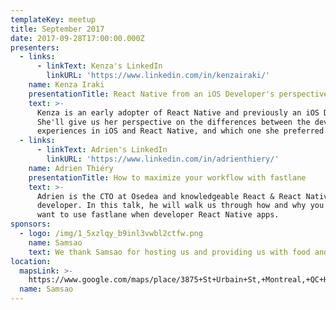 ```yaml
---
templateKey: meetup
title: September 2017
date: 2017-09-28T17:00:00.000Z
presenters:
  - links:
      - linkText: Kenza's LinkedIn
        linkURL: 'https://www.linkedin.com/in/kenzairaki/'
    name: Kenza Iraki
    presentationTitle: React Native from an iOS Developer's perspective
    text: >-
      Kenza is an early adopter of React Native and previously an iOS Developer.
      She'll give us her perspective on the differences between the developer
      experiences in iOS and React Native, and which one she preferred.
  - links:
      - linkText: Adrien's LinkedIn
        linkURL: 'https://www.linkedin.com/in/adrienthiery/'
    name: Adrien Thiéry
    presentationTitle: How to maximize your workflow with fastlane
    text: >-
      Adrien is the CTO at Osedea and knowledgeable React & React Native
      developer. In this talk, he will walk us through how and why you would
      want to use fastlane when developer React Native apps.
sponsors:
  - logo: /img/1_5xzlqy_b9inl3vwbl2ctfw.png
    name: Samsao
    text: We thank Samsao for hosting us and providing us with food and beverages.
location:
  mapsLink: >-
    https://www.google.com/maps/place/3875+St+Urbain+St,+Montreal,+QC+H2W+1T9,+Canada/@45.5149939,-73.5806644,17z/data=!4m5!3m4!1s0x4cc91a337df40af7:0x234a82411dfea593!8m2!3d45.5149939!4d-73.5784757
  name: Samsao
---
```


